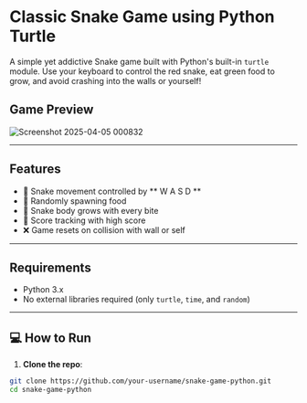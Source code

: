 #  Classic Snake Game using Python Turtle

A simple yet addictive Snake game built with Python's built-in `turtle` module. 
Use your keyboard to control the red snake, eat green food to grow, and avoid crashing into the walls or yourself!


## Game Preview

![Screenshot 2025-04-05 000832](https://github.com/user-attachments/assets/3cd923b9-a1d2-4034-b1a9-24d03496b64a)

---

## Features

- 🐍 Snake movement controlled by ** W A S D **
- 🍏 Randomly spawning food
- 🧠 Snake body grows with every bite
- 🧾 Score tracking with high score
- ❌ Game resets on collision with wall or self

---

## Requirements

- Python 3.x
- No external libraries required (only `turtle`, `time`, and `random`)

---

## 💻 How to Run

1. **Clone the repo**:

```bash
git clone https://github.com/your-username/snake-game-python.git
cd snake-game-python
